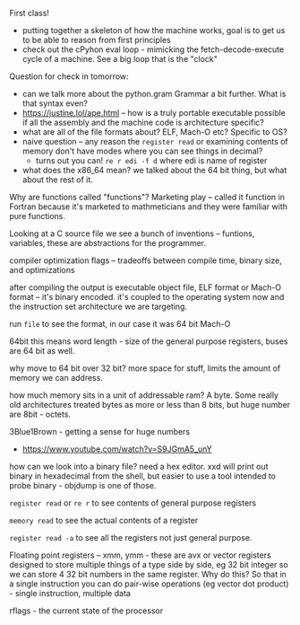 First class!

- putting together a skeleton of how the machine works, goal is to get us to be able to reason from first principles
- check out the cPyhon eval loop - mimicking the fetch-decode-execute cycle of a machine. See a big loop that is the "clock"


Question for check in tomorrow: 

- can we talk more about the python.gram Grammar a bit further. What is that syntax even? 
- https://justine.lol/ape.html – how is a truly portable executable possible if all the assembly and the machine code is architecture specific? 
- what are all of the file formats about? ELF, Mach-O etc? Specific to OS?
- naive question – any reason the `register read` or examining contents of memory don't have modes where you can see things in decimal?
    - turns out you can! `re r edi -f d` where edi is name of register 
- what does the x86_64 mean? we talked about the 64 bit thing, but what about the rest of it. 


Why are functions called "functions"? Marketing play – called it function in Fortran because it's marketed to mathmeticians and they were familiar with pure functions. 

Looking at a C source file we see a bunch of inventions – funtions, variables, these are abstractions for the programmer. 

compiler optimization flags – tradeoffs between compile time, binary size, and optimizations

after compiling the output is executable object file, ELF format or Mach-O format – it's binary encoded. it's coupled to the operating system now and the instruction set architecture we are targeting.

run `file` to see the format, in our case it was 64 bit Mach-O 

64bit this means word length - size of the general purpose registers, buses are 64 bit as well. 

why move to 64 bit over 32 bit? more space for stuff, limits the amount of memory we can address. 

how much memory sits in a unit of addressable ram? A byte. Some really old architectures treated bytes as more or less than 8 bits, but huge number are 8bit - octets. 

3Blue1Brown - getting a sense for huge numbers 
- https://www.youtube.com/watch?v=S9JGmA5_unY 

how can we look into a binary file? need a hex editor. xxd will print out binary in hexadecimal from the shell, but easier to use a tool intended to probe binary - objdump is one of those. 

`register read` or `re r` to see contents of general purpose registers

`memory read` to see the actual contents of a register 

`register read -a` to see all the registers not just general purpose. 

Floating point registers – xmm, ymm - these are avx or vector registers designed to store multiple things of a type side by side, eg 32 bit integer so we can store 4 32 bit numbers in the same register. Why do this? So that in a single instruction you can do pair-wise operations (eg vector dot product) - single instruction, multiple data 

rflags - the current state of the processor 